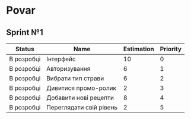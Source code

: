 # Povar
## Sprint №1
Status | Name | Estimation | Priority
---|---|---|---
В розробці | Інтерфейс | 10 | 0
В розробці | Авторизування | 6 | 1  
В розробці | Вибрати тип страви | 6 | 2  
В розробці | Дивитися промо-ролик | 2 | 3  
В розробці | Добавити нові рецепти | 8 | 4  
В розробці | Переглядати свій рівень | 2 | 5  
